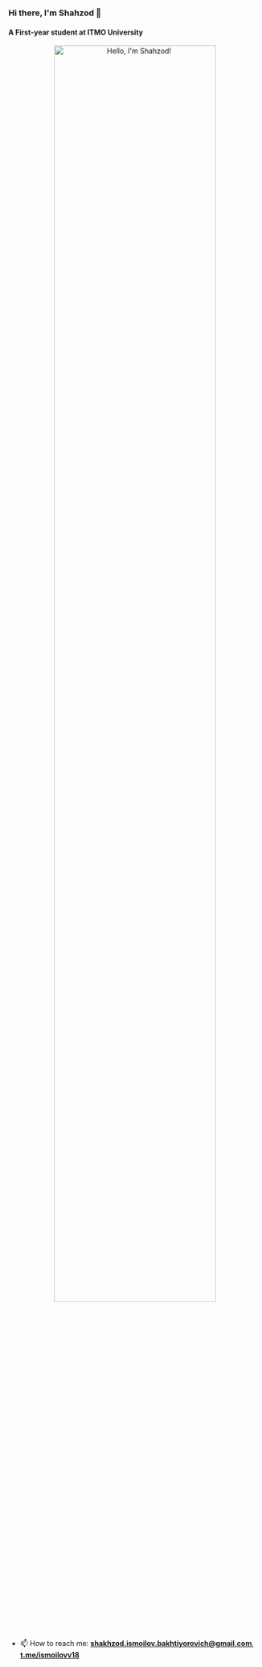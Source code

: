 ### Hi there, I'm Shahzod 👋

#### A First-year student at ITMO University

<p align="center"><a href="https://anuraghazra.github.io"><img width="80%" alt="Hello, I'm Shahzod!" src="./assets/gh-readme-header.png" /></a></p>

<br />

- 📫 How to reach me: **shakhzod.ismoilov.bakhtiyorovich@gmail.com**,  **<a href="https://t.me/ismoilovv18">t.me/ismoilovv18</a>**
